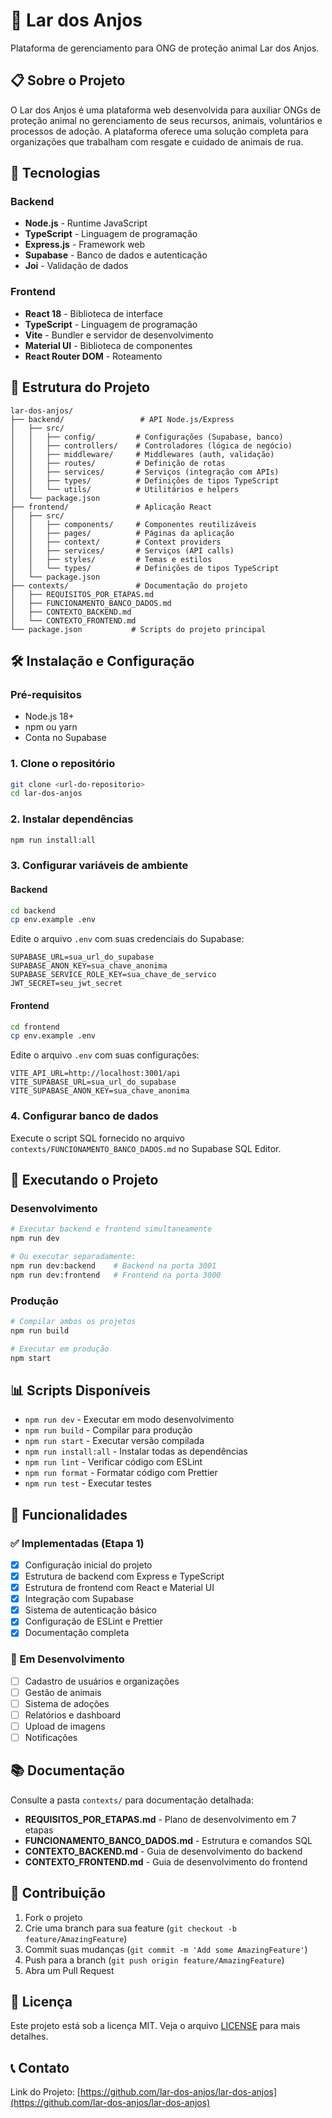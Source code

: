 # 🐾 Lar dos Anjos

Plataforma de gerenciamento para ONG de proteção animal Lar dos Anjos.

## 📋 Sobre o Projeto

O Lar dos Anjos é uma plataforma web desenvolvida para auxiliar ONGs de proteção animal no gerenciamento de seus recursos, animais, voluntários e processos de adoção. A plataforma oferece uma solução completa para organizações que trabalham com resgate e cuidado de animais de rua.

## 🚀 Tecnologias

### Backend
- **Node.js** - Runtime JavaScript
- **TypeScript** - Linguagem de programação
- **Express.js** - Framework web
- **Supabase** - Banco de dados e autenticação
- **Joi** - Validação de dados

### Frontend
- **React 18** - Biblioteca de interface
- **TypeScript** - Linguagem de programação
- **Vite** - Bundler e servidor de desenvolvimento
- **Material UI** - Biblioteca de componentes
- **React Router DOM** - Roteamento

## 📁 Estrutura do Projeto

```
lar-dos-anjos/
├── backend/                 # API Node.js/Express
│   ├── src/
│   │   ├── config/         # Configurações (Supabase, banco)
│   │   ├── controllers/    # Controladores (lógica de negócio)
│   │   ├── middleware/     # Middlewares (auth, validação)
│   │   ├── routes/         # Definição de rotas
│   │   ├── services/       # Serviços (integração com APIs)
│   │   ├── types/          # Definições de tipos TypeScript
│   │   └── utils/          # Utilitários e helpers
│   └── package.json
├── frontend/               # Aplicação React
│   ├── src/
│   │   ├── components/     # Componentes reutilizáveis
│   │   ├── pages/          # Páginas da aplicação
│   │   ├── context/        # Context providers
│   │   ├── services/       # Serviços (API calls)
│   │   ├── styles/         # Temas e estilos
│   │   └── types/          # Definições de tipos TypeScript
│   └── package.json
├── contexts/               # Documentação do projeto
│   ├── REQUISITOS_POR_ETAPAS.md
│   ├── FUNCIONAMENTO_BANCO_DADOS.md
│   ├── CONTEXTO_BACKEND.md
│   └── CONTEXTO_FRONTEND.md
└── package.json           # Scripts do projeto principal
```

## 🛠️ Instalação e Configuração

### Pré-requisitos
- Node.js 18+ 
- npm ou yarn
- Conta no Supabase

### 1. Clone o repositório
```bash
git clone <url-do-repositorio>
cd lar-dos-anjos
```

### 2. Instalar dependências
```bash
npm run install:all
```

### 3. Configurar variáveis de ambiente

#### Backend
```bash
cd backend
cp env.example .env
```

Edite o arquivo `.env` com suas credenciais do Supabase:
```env
SUPABASE_URL=sua_url_do_supabase
SUPABASE_ANON_KEY=sua_chave_anonima
SUPABASE_SERVICE_ROLE_KEY=sua_chave_de_servico
JWT_SECRET=seu_jwt_secret
```

#### Frontend
```bash
cd frontend
cp env.example .env
```

Edite o arquivo `.env` com suas configurações:
```env
VITE_API_URL=http://localhost:3001/api
VITE_SUPABASE_URL=sua_url_do_supabase
VITE_SUPABASE_ANON_KEY=sua_chave_anonima
```

### 4. Configurar banco de dados
Execute o script SQL fornecido no arquivo `contexts/FUNCIONAMENTO_BANCO_DADOS.md` no Supabase SQL Editor.

## 🚀 Executando o Projeto

### Desenvolvimento
```bash
# Executar backend e frontend simultaneamente
npm run dev

# Ou executar separadamente:
npm run dev:backend    # Backend na porta 3001
npm run dev:frontend   # Frontend na porta 3000
```

### Produção
```bash
# Compilar ambos os projetos
npm run build

# Executar em produção
npm start
```

## 📊 Scripts Disponíveis

- `npm run dev` - Executar em modo desenvolvimento
- `npm run build` - Compilar para produção
- `npm run start` - Executar versão compilada
- `npm run install:all` - Instalar todas as dependências
- `npm run lint` - Verificar código com ESLint
- `npm run format` - Formatar código com Prettier
- `npm run test` - Executar testes

## 🔐 Funcionalidades

### ✅ Implementadas (Etapa 1)
- [x] Configuração inicial do projeto
- [x] Estrutura de backend com Express e TypeScript
- [x] Estrutura de frontend com React e Material UI
- [x] Integração com Supabase
- [x] Sistema de autenticação básico
- [x] Configuração de ESLint e Prettier
- [x] Documentação completa

### 🚧 Em Desenvolvimento
- [ ] Cadastro de usuários e organizações
- [ ] Gestão de animais
- [ ] Sistema de adoções
- [ ] Relatórios e dashboard
- [ ] Upload de imagens
- [ ] Notificações

## 📚 Documentação

Consulte a pasta `contexts/` para documentação detalhada:
- **REQUISITOS_POR_ETAPAS.md** - Plano de desenvolvimento em 7 etapas
- **FUNCIONAMENTO_BANCO_DADOS.md** - Estrutura e comandos SQL
- **CONTEXTO_BACKEND.md** - Guia de desenvolvimento do backend
- **CONTEXTO_FRONTEND.md** - Guia de desenvolvimento do frontend

## 🤝 Contribuição

1. Fork o projeto
2. Crie uma branch para sua feature (`git checkout -b feature/AmazingFeature`)
3. Commit suas mudanças (`git commit -m 'Add some AmazingFeature'`)
4. Push para a branch (`git push origin feature/AmazingFeature`)
5. Abra um Pull Request

## 📄 Licença

Este projeto está sob a licença MIT. Veja o arquivo [LICENSE](LICENSE) para mais detalhes.

## 📞 Contato

Link do Projeto: [https://github.com/lar-dos-anjos/lar-dos-anjos](https://github.com/lar-dos-anjos/lar-dos-anjos)
